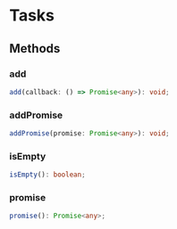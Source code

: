 # Tasks



## Methods

### add

```ts
add(callback: () => Promise<any>): void;
```



### addPromise

```ts
addPromise(promise: Promise<any>): void;
```



### isEmpty

```ts
isEmpty(): boolean;
```



### promise

```ts
promise(): Promise<any>;
```



